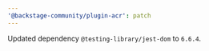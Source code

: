 ```yaml
---
'@backstage-community/plugin-acr': patch
---
```


Updated dependency `@testing-library/jest-dom` to `6.6.4`.
